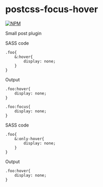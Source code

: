 # postcss-focus-hover

[![NPM](https://nodei.co/npm-dl/postcss-focus-hover.png?months=1)](https://nodei.co/npm/postcss-focus-hover/)

Small post plugin

SASS code

```
.foo{
    &:hover{
        display: none;
    }
}
```

Output

```
.foo:hover{
    display: none;
}

.foo:focus{
    display: none;
}
```

SASS code

```
.foo{
    &:only-hover{
        display: none;
    }
}
```

Output

```
.foo:hover{
    display: none;
}
```

